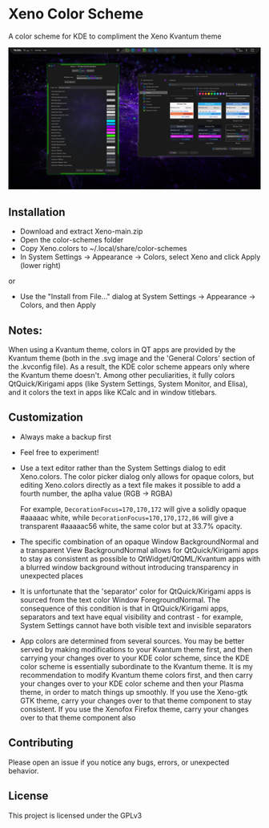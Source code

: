 # Xeno Color Scheme

A color scheme for KDE to compliment the Xeno Kvantum theme

![screenshot of Xeno color scheme](screenshots/screenshot_1.png)

## Installation

- Download and extract Xeno-main.zip
- Open the color-schemes folder
- Copy Xeno.colors to ~/.local/share/color-schemes
- In System Settings -> Appearance -> Colors, select Xeno and click Apply (lower right)

or

- Use the "Install from File..." dialog at System Settings -> Appearance -> Colors, and then Apply

## Notes:

When using a Kvantum theme, colors in QT apps are provided by the Kvantum theme (both in the .svg image and the 'General Colors' section of the .kvconfig file). As a result, the KDE color scheme appears only where the Kvantum theme doesn't. Among other peculiarities, it fully colors QtQuick/Kirigami apps (like System Settings, System Monitor, and Elisa), and it colors the text in apps like KCalc and in window titlebars.

## Customization

- Always make a backup first

- Feel free to experiment!

- Use a text editor rather than the System Settings dialog to edit Xeno.colors. The color picker dialog only allows for opaque colors, but editing Xeno.colors directly as a text file makes it possible to add a fourth number, the aplha value (RGB -> RGBA)

    For example, `DecorationFocus=170,170,172` will give a solidly opaque #aaaaac white, while `DecorationFocus=170,170,172,86` will give a transparent #aaaaac56 white, the same color but at 33.7% opacity.

- The specific combination of an opaque Window BackgroundNormal and a transparent View BackgroundNormal allows for QtQuick/Kirigami apps to stay as consistent as possible to QtWidget/QtQML/Kvantum apps with a blurred window background without introducing transparency in unexpected places

- It is unfortunate that the 'separator' color for QtQuick/Kirigami apps is sourced from the text color Window ForegroundNormal. The consequence of this condition is that in QtQuick/Kirigami apps, separators and text have equal visibility and contrast - for example, System Settings cannot have both visible text and invisible separators

-  App colors are determined from several sources. You may be better served by making modifications to your Kvantum theme first, and then carrying your changes over to your KDE color scheme, since the KDE color scheme is essentially subordinate to the Kvantum theme. It is my recommendation to modify Kvantum theme colors first, and then carry your changes over to your KDE color scheme and then your Plasma theme, in order to match things up smoothly. If you use the Xeno-gtk GTK theme, carry your changes over to that theme component to stay consistent. If you use the Xenofox Firefox theme, carry your changes over to that theme component also

## Contributing

Please open an issue if you notice any bugs, errors, or unexpected behavior.

## License

This project is licensed under the GPLv3
